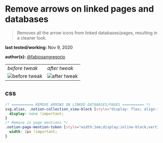 # Remove arrows on linked pages and databases

> Removes all the arrow icons from linked databases/pages, resulting in a cleaner look.

**last tested/working:** Nov 9, 2020

**author(s):** [@fabiosangregorio](https://github.com/fabiosangregorio)


<table border="0">
 <tr>
    <td><i>before tweak</i></td>
    <td><i>after tweak</i></td>
 </tr>
 <tr>
    <td><img alt="before tweak" src="https://i.imgur.com/jkljRhA.png"></td>
    <td><img alt="after tweak" src="https://i.imgur.com/hFIyFTC.png"></td>
 </tr>
</table>

## css

```css
/* ========== REMOVE ARROWS ON LINKED DATABASES/PAGES ========== */
svg.alias, .notion-collection_view-block [style="display: flex; align-items: center; margin-right: 6px;"] {
  display: none !important;
}
/* Remove in page mentions */
.notion-page-mention-token [style="width:1em;display:inline-block;vertical-align:-0.15em;margin-right:0.1em"] {
  width: 2px !important;
}
```
